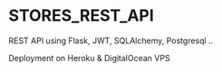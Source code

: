 # STORES_REST_API
REST API using Flask, JWT, SQLAlchemy, Postgresql ..

Deployment on Heroku & DigitalOcean VPS
